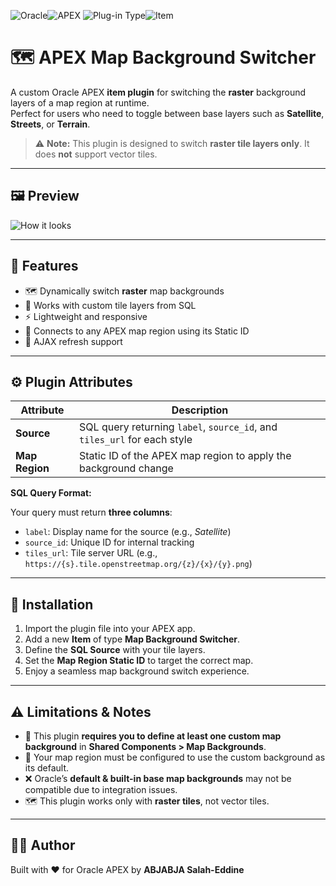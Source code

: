 ![Oracle](https://img.shields.io/badge/ORACLE-grey?style=for-the-badge)![APEX](https://img.shields.io/badge/APEX-brightgreen?style=for-the-badge)  ![Plug-in Type](https://img.shields.io/badge/Plug--in_Type-grey?style=for-the-badge)![Item](https://img.shields.io/badge/Item-blue?style=for-the-badge)

# 🗺️ APEX Map Background Switcher

A custom Oracle APEX **item plugin** for switching the **raster** background layers of a map region at runtime.  
Perfect for users who need to toggle between base layers such as **Satellite**, **Streets**, or **Terrain**.

> ⚠️ **Note:** This plugin is designed to switch **raster tile layers only**. It does **not** support vector tiles.

---

## 🖼️ Preview

![How it looks](./demo-preview.gif)

---

## 📌 Features

- 🗺️ Dynamically switch **raster** map backgrounds
- 🔄 Works with custom tile layers from SQL
- ⚡ Lightweight and responsive
- 🧩 Connects to any APEX map region using its Static ID
- 🔁 AJAX refresh support

---

## ⚙️ Plugin Attributes

| Attribute      | Description                                                              |
| -------------- | ------------------------------------------------------------------------ |
| **Source**     | SQL query returning `label`, `source_id`, and `tiles_url` for each style |
| **Map Region** | Static ID of the APEX map region to apply the background change          |

**SQL Query Format:**

Your query must return **three columns**:

- `label`: Display name for the source (e.g., _Satellite_)
- `source_id`: Unique ID for internal tracking
- `tiles_url`: Tile server URL (e.g., `https://{s}.tile.openstreetmap.org/{z}/{x}/{y}.png`)

---

## 🚀 Installation

1. Import the plugin file into your APEX app.
2. Add a new **Item** of type **Map Background Switcher**.
3. Define the **SQL Source** with your tile layers.
4. Set the **Map Region Static ID** to target the correct map.
5. Enjoy a seamless map background switch experience.

---

## ⚠️ Limitations & Notes

- 🧱 This plugin **requires you to define at least one custom map background** in **Shared Components > Map Backgrounds**.
- 🧭 Your map region must be configured to use the custom background as its default.
- ❌ Oracle’s **default & built-in base map backgrounds** may not be compatible due to integration issues.
- 🗺️ This plugin works only with **raster tiles**, not vector tiles.

---

## 🧑‍💻 Author

Built with ❤️ for Oracle APEX by **ABJABJA Salah-Eddine**
